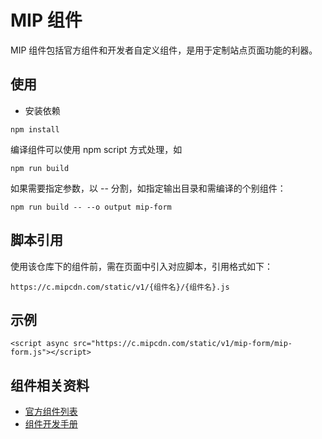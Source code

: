 # MIP 组件

MIP 组件包括官方组件和开发者自定义组件，是用于定制站点页面功能的利器。

## 使用

- 安装依赖

```
npm install
```

编译组件可以使用 npm script 方式处理，如

```
npm run build
```

如果需要指定参数，以 -- 分割，如指定输出目录和需编译的个别组件：

```
npm run build -- --o output mip-form
```

## 脚本引用

使用该仓库下的组件前，需在页面中引入对应脚本，引用格式如下：

`https://c.mipcdn.com/static/v1/{组件名}/{组件名}.js`

## 示例

```
<script async src="https://c.mipcdn.com/static/v1/mip-form/mip-form.js"></script>
```

## 组件相关资料

- [官方组件列表](https://www.mipengine.org/doc/3-widget/10-widgets.html)
- [组件开发手册](https://github.com/mipengine/mip-extensions/blob/master/docs/README.md)